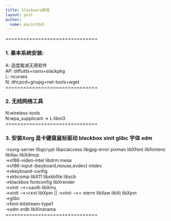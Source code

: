 ```yaml
---
title: Slackware随笔
layout: post
author:
  name: macint0sh
---
```

 ===============================<br>
### 1. 基本系统安装:<br>
 A:        适度裁减无用软件<br>
 AP:      diffutils+nano+slackpkg<br>
 L:         ncurses<br>
 N:        dhcpcd+gnupg+net-tools+wget<br>
 ===============================<br>
### 2. 无线网络工具<br>
 N:wireless-tools<br>
 N:wpa_supplicant -> L:libnl3<br>
 ===============================<br>
### 3. 安装Xorg 显卡键盘鼠标驱动 blackbox xinit glibc 字体 xdm<br>
 ->xorg-server libgcrypt libpciaccess libgpg-error pixman libXfont libfontenc libXau libXdmcp<br>
 ->xf86-video-intel libdrm mesa<br>
 ->xf86-input-{keyboard,mouse,evdev} mtdev<br>
 ->xkeyboard-config<br>
 ->xkbcomp libX11 libxkbfile libxcb<br>
 ->blackbox fontconfig libXrender<br>
 ->xinit  -->>xauth libXmu<br>
 ->xinit  -->>rxvt libXpm  || ->xinit -->> xterm libXaw libXt libXpm<br>
 ->glibc<br>
 ->font-bitstream-type1<br>
 ->xdm xrdb libXinerama<br>
 ===============================<br>

